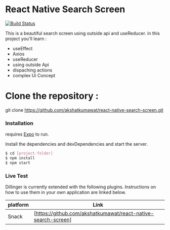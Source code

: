 # React Native Search Screen

[![Build Status](https://travis-ci.org/joemccann/dillinger.svg?branch=master)](https://github.com/akshatkumawat/react-native-search-screen)

This is a beautiful search screen using outside api and useReducer.
in this project you'll learn :

  - useEffect
  - Axios
  - useReducer
  - using outside Api
  - dispaching actions
  - complex Ui Concept


# Clone the repository :
git clone https://github.com/akshatkumawat/react-native-search-screen.git


### Installation

requires [Expo](https://docs.expo.io/get-started/installation/) to run.

Install the dependencies and devDependencies and start the server.

```sh
$ cd [project-folder]
$ npm install
$ npm start
```

### Live Test

Dillinger is currently extended with the following plugins. Instructions on how to use them in your own application are linked below.

| platform | Link |
| ------ | ------ |
| Snack | [https://github.com/akshatkumawat/react-native-search-screen] |

